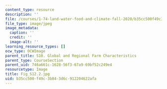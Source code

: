 ```yaml
---
content_type: resource
description: ''
file: /courses/1-74-land-water-food-and-climate-fall-2020/b35cc500f49c3b843d6c912204622afa_Fig_S12.2.jpg
file_type: image/jpeg
image_metadata:
  caption: ''
  credit: ''
  image-alt: ''
learning_resource_types: []
ocw_type: OCWImage
parent_title: S10. Global and Regional Farm Characteristics
parent_type: CourseSection
parent_uid: 746a661c-1628-56f3-67a9-69bf52c249e4
resourcetype: Image
title: Fig_S12.2.jpg
uid: b35cc500-f49c-3b84-3d6c-912204622afa
---
```

